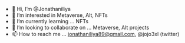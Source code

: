 - 👋 Hi, I’m @Jonathaniliya
- 👀 I’m interested in Metaverse, Alt, NFTs
- 🌱 I’m currently learning ... NFTs
- 💞️ I’m looking to collaborate on ... Metaverse, Alt projects 
- 📫 How to reach me ... jonathaniliya89@gmail.com, @jojo3xl (twitter)

<!---
Jonathaniliya/Jonathaniliya is a ✨ special ✨ repository because its `README.md` (this file) appears on your GitHub profile.
You can click the Preview link to take a look at your changes.
--->
